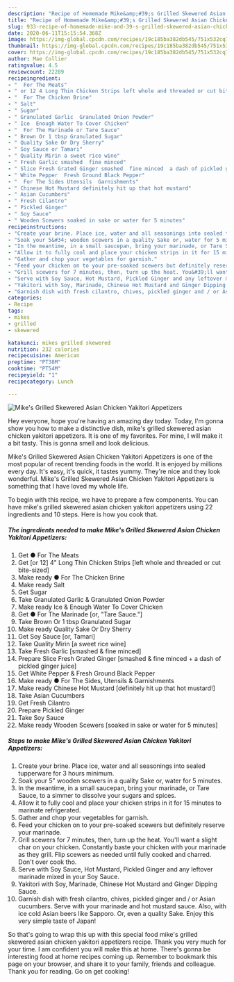 ```yaml
---
description: "Recipe of Homemade Mike&amp;#39;s Grilled Skewered Asian Chicken Yakitori Appetizers"
title: "Recipe of Homemade Mike&amp;#39;s Grilled Skewered Asian Chicken Yakitori Appetizers"
slug: 933-recipe-of-homemade-mike-and-39-s-grilled-skewered-asian-chicken-yakitori-appetizers
date: 2020-06-11T15:15:54.368Z
image: https://img-global.cpcdn.com/recipes/19c185ba382db545/751x532cq70/mikes-grilled-skewered-asian-chicken-yakitori-appetizers-recipe-main-photo.jpg
thumbnail: https://img-global.cpcdn.com/recipes/19c185ba382db545/751x532cq70/mikes-grilled-skewered-asian-chicken-yakitori-appetizers-recipe-main-photo.jpg
cover: https://img-global.cpcdn.com/recipes/19c185ba382db545/751x532cq70/mikes-grilled-skewered-asian-chicken-yakitori-appetizers-recipe-main-photo.jpg
author: Mae Collier
ratingvalue: 4.5
reviewcount: 22289
recipeingredient:
- "  For The Meats"
- " or 12 4 Long Thin Chicken Strips left whole and threaded or cut bitesized"
- "  For The Chicken Brine"
- " Salt"
- " Sugar"
- " Granulated Garlic  Granulated Onion Powder"
- " Ice  Enough Water To Cover Chicken"
- "  For The Marinade or Tare Sauce"
- " Brown Or 1 tbsp Granulated Sugar"
- " Quality Sake Or Dry Sherry"
- " Soy Sauce or Tamari"
- " Quality Mirin a sweet rice wine"
- " Fresh Garlic smashed  fine minced"
- " Slice Fresh Grated Ginger smashed  fine minced  a dash of pickled ginger juice"
- " White Pepper  Fresh Ground Black Pepper"
- "  For The Sides Utensils  Garnishments"
- " Chinese Hot Mustard definitely hit up that hot mustard"
- " Asian Cucumbers"
- " Fresh Cilantro"
- " Pickled Ginger"
- " Soy Sauce"
- " Wooden Scewers soaked in sake or water for 5 minutes"
recipeinstructions:
- "Create your brine. Place ice, water and all seasonings into sealed tupperware for 3 hours minimum."
- "Soak your 5&#34; wooden scewers in a quality Sake or, water for 5 minutes."
- "In the meantime, in a small saucepan, bring your marinade, or Tare Sauce, to a simmer to dissolve your sugars and spices."
- "Allow it to fully cool and place your chicken strips in it for 15 minutes to marinate refrigerated."
- "Gather and chop your vegetables for garnish."
- "Feed your chicken on to your pre-soaked scewers but definitely reserve your marinade."
- "Grill scewers for 7 minutes, then, turn up the heat. You&#39;ll want a slight char on your chicken. Constantly baste your chicken with your marinade as they grill. Flip scewers as needed until fully cooked and charred. Don&#39;t over cook tho."
- "Serve with Soy Sauce, Hot Mustard, Pickled Ginger and any leftover marinade mixed in your Soy Sauce."
- "Yakitori with Soy, Marinade, Chinese Hot Mustard and Ginger Dipping Sauce."
- "Garnish dish with fresh cilantro, chives, pickled ginger and / or Asian cucumbers. Serve with your marinade and hot mustard sauce. Also, with ice cold Asian beers like Sapporo. Or, even a quality Sake. Enjoy this very simple taste of Japan!"
categories:
- Recipe
tags:
- mikes
- grilled
- skewered

katakunci: mikes grilled skewered 
nutrition: 232 calories
recipecuisine: American
preptime: "PT38M"
cooktime: "PT54M"
recipeyield: "1"
recipecategory: Lunch

---
```



![Mike&#39;s Grilled Skewered Asian Chicken Yakitori Appetizers](https://img-global.cpcdn.com/recipes/19c185ba382db545/751x532cq70/mikes-grilled-skewered-asian-chicken-yakitori-appetizers-recipe-main-photo.jpg)

Hey everyone, hope you're having an amazing day today. Today, I'm gonna show you how to make a distinctive dish, mike&#39;s grilled skewered asian chicken yakitori appetizers. It is one of my favorites. For mine, I will make it a bit tasty. This is gonna smell and look delicious.

Mike&#39;s Grilled Skewered Asian Chicken Yakitori Appetizers is one of the most popular of recent trending foods in the world. It is enjoyed by millions every day. It's easy, it's quick, it tastes yummy. They're nice and they look wonderful. Mike&#39;s Grilled Skewered Asian Chicken Yakitori Appetizers is something that I have loved my whole life.




To begin with this recipe, we have to prepare a few components. You can have mike&#39;s grilled skewered asian chicken yakitori appetizers using 22 ingredients and 10 steps. Here is how you cook that.

<!--inarticleads1-->

##### The ingredients needed to make Mike&#39;s Grilled Skewered Asian Chicken Yakitori Appetizers:

1. Get  ● For The Meats
1. Get  [or 12] 4&#34; Long Thin Chicken Strips [left whole and threaded or cut bite-sized]
1. Make ready  ● For The Chicken Brine
1. Make ready  Salt
1. Get  Sugar
1. Take  Granulated Garlic &amp; Granulated Onion Powder
1. Make ready  Ice &amp; Enough Water To Cover Chicken
1. Get  ● For The Marinade [or, &#34;Tare Sauce.&#34;]
1. Take  Brown Or 1 tbsp Granulated Sugar
1. Make ready  Quality Sake Or Dry Sherry
1. Get  Soy Sauce [or, Tamari]
1. Take  Quality Mirin [a sweet rice wine]
1. Take  Fresh Garlic [smashed &amp; fine minced]
1. Prepare  Slice Fresh Grated Ginger [smashed &amp; fine minced + a dash of pickled ginger juice]
1. Get  White Pepper &amp; Fresh Ground Black Pepper
1. Make ready  ● For The Sides, Utensils &amp; Garnishments
1. Make ready  Chinese Hot Mustard [definitely hit up that hot mustard!]
1. Take  Asian Cucumbers
1. Get  Fresh Cilantro
1. Prepare  Pickled Ginger
1. Take  Soy Sauce
1. Make ready  Wooden Scewers [soaked in sake or water for 5 minutes]




<!--inarticleads2-->

##### Steps to make Mike&#39;s Grilled Skewered Asian Chicken Yakitori Appetizers:

1. Create your brine. Place ice, water and all seasonings into sealed tupperware for 3 hours minimum.
1. Soak your 5&#34; wooden scewers in a quality Sake or, water for 5 minutes.
1. In the meantime, in a small saucepan, bring your marinade, or Tare Sauce, to a simmer to dissolve your sugars and spices.
1. Allow it to fully cool and place your chicken strips in it for 15 minutes to marinate refrigerated.
1. Gather and chop your vegetables for garnish.
1. Feed your chicken on to your pre-soaked scewers but definitely reserve your marinade.
1. Grill scewers for 7 minutes, then, turn up the heat. You&#39;ll want a slight char on your chicken. Constantly baste your chicken with your marinade as they grill. Flip scewers as needed until fully cooked and charred. Don&#39;t over cook tho.
1. Serve with Soy Sauce, Hot Mustard, Pickled Ginger and any leftover marinade mixed in your Soy Sauce.
1. Yakitori with Soy, Marinade, Chinese Hot Mustard and Ginger Dipping Sauce.
1. Garnish dish with fresh cilantro, chives, pickled ginger and / or Asian cucumbers. Serve with your marinade and hot mustard sauce. Also, with ice cold Asian beers like Sapporo. Or, even a quality Sake. Enjoy this very simple taste of Japan!




So that's going to wrap this up with this special food mike&#39;s grilled skewered asian chicken yakitori appetizers recipe. Thank you very much for your time. I am confident you will make this at home. There's gonna be interesting food at home recipes coming up. Remember to bookmark this page on your browser, and share it to your family, friends and colleague. Thank you for reading. Go on get cooking!
